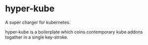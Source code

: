 # hyper-kube
A super charger for kubernetes.

hyper-kube is a boilerplate which coins contemporary kube addons togather in a single key-stroke. 
